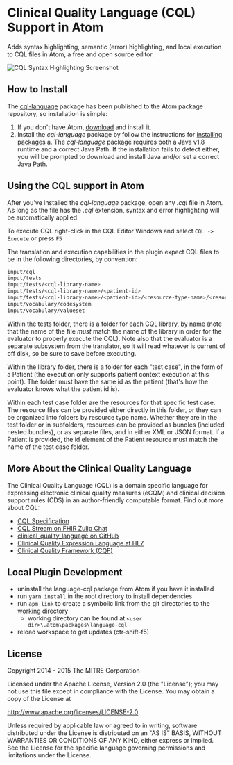 # Clinical Quality Language (CQL) Support in Atom

Adds syntax highlighting, semantic (error) highlighting, and local execution to CQL files in Atom, a free and open source editor.  

![CQL Syntax Highlighting Screenshot](https://raw.githubusercontent.com/cqframework/atom_cql_support/master/screenshot.png)

## How to Install

The [cql-language](https://atom.io/packages/language-cql) package has been
published to the Atom package repository, so installation is simple:

1. If you don't have Atom, [download](https://atom.io/) and install it.
2. Install the _cql-language_ package by follow the instructions for
   [installing packages](https://atom.io/docs/latest/customizing-atom#installing-packages)
   a. The _cql-language_ package requires both a Java v1.8 runtime and a correct Java Path.
   If the installation fails to detect either, you will be prompted to download and install Java and/or set a correct Java Path.

## Using the CQL support in Atom

After you've installed the _cql-language_ package, open any _.cql_ file in Atom.
As long as the file has the _.cql_ extension, syntax and error highlighting will be
automatically applied.

To execute CQL right-click in the CQL Editor Windows and select `CQL -> Execute` or press `F5`

The translation and execution capabilities in the plugin expect CQL files to be in the following directories, by convention:

```bash
input/cql
input/tests
input/tests/<cql-library-name>
input/tests/<cql-library-name>/<patient-id>
input/tests/<cql-library-name>/<patient-id>/<resource-type-name>/<resource files> // flexible structure
input/vocabulary/codesystem
input/vocabulary/valueset
```

Within the tests folder, there is a folder for each CQL library, by name (note that the name of the file _must_ match the name of the library in order for the evaluator to properly execute the CQL). Note also that the evaluator is a separate subsystem from the translator, so it will read whatever is current of off disk, so be sure to save before executing.

Within the library folder, there is a folder for each "test case", in the form of a Patient (the execution only supports patient context execution at this point). The folder must have the same id as the patient (that's how the evaluator knows what the patient id is).

Within each test case folder are the resources for that specific test case. The resource files can be provided either directly in this folder, or they can be organized into folders by resource type name. Whether they are in the test folder or in subfolders, resources can be provided as bundles (included nested bundles), or as separate files, and in either XML or JSON format. If a Patient is provided, the id element of the Patient resource must match the name of the test case folder.

## More About the Clinical Quality Language

The Clinical Quality Language (CQL) is a domain specific language for expressing
electronic clinical quality measures (eCQM) and clinical decision support rules
(CDS) in an author-friendly computable format. Find out more about CQL:

* [CQL Specification](http://cql.hl7.org)
* [CQL Stream on FHIR Zulip Chat](https://chat.fhir.org/#narrow/stream/179220-cql)
* [clinical_quality_language on GitHub](https://github.com/cqframework/clinical_quality_language)
* [Clinical Quality Expression Language at HL7](http://www.hl7.org/special/Committees/projman/searchableProjectIndex.cfm?action=view&ProjectNumber=1108)
* [Clinical Quality Framework (CQF)](https://confluence.hl7.org/display/CQIWC/Clinical+Quality+Framework)

## Local Plugin Development

* uninstall the language-cql package from Atom if you have it installed
* run `yarn install` in the root directory to install dependencies
* run `apm link` to create a symbolic link from the git directories to the working directory
  * working directory can be found at `<user dir>\.atom\packages\language-cql`
* reload workspace to get updates (ctr-shift-f5)

## License

Copyright 2014 - 2015 The MITRE Corporation

Licensed under the Apache License, Version 2.0 (the "License");
you may not use this file except in compliance with the License.
You may obtain a copy of the License at

<http://www.apache.org/licenses/LICENSE-2.0>

Unless required by applicable law or agreed to in writing, software
distributed under the License is distributed on an "AS IS" BASIS,
WITHOUT WARRANTIES OR CONDITIONS OF ANY KIND, either express or implied.
See the License for the specific language governing permissions and
limitations under the License.
